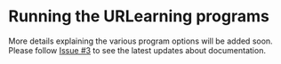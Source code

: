 # Running the URLearning programs

More details explaining the various program options will be added soon. Please
follow [Issue #3](https://github.com/bmmalone/urlearning-cpp/issues/3) to see
the latest updates about documentation.